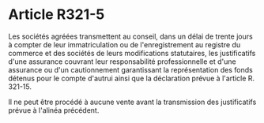 # Article R321-5

Les sociétés agréées transmettent au conseil, dans un délai de trente jours à compter de leur immatriculation ou de l'enregistrement au registre du commerce et des sociétés de leurs modifications statutaires, les justificatifs d'une assurance couvrant leur responsabilité professionnelle et d'une assurance ou d'un cautionnement garantissant la représentation des fonds détenus pour le compte d'autrui ainsi que la déclaration prévue à l'article R. 321-15.

Il ne peut être procédé à aucune vente avant la transmission des justificatifs prévue à l'alinéa précédent.
